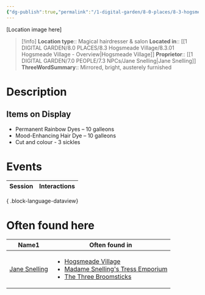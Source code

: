 ```yaml
---
{"dg-publish":true,"permalink":"/1-digital-garden/8-0-places/8-3-hogsmeade-village/8-3-13-madame-snelling-s-tress-emporium/","tags":["#place","#hogsmeade","#shop"]}
---
```


[Location image here]
>[!info]
>**Location type**::  Magical hairdresser & salon
>**Located in**:: [[1 DIGITAL GARDEN/8.0 PLACES/8.3 Hogsmeade Village/8.3.01 Hogsmeade Village - Overview\|Hogsmeade Village]]
>**Proprietor**:: [[1 DIGITAL GARDEN/7.0 PEOPLE/7.3 NPCs/Jane Snelling\|Jane Snelling]]
>**ThreeWordSummary**:: Mirrored, bright, austerely furnished 

# Description


## Items on Display
- Permanent Rainbow Dyes – 10 galleons
- Mood-Enhancing Hair Dye – 10 galleons
- Cut and colour - 3 sickles

# Events

| Session | Interactions |
| ------- | ------------ |

{ .block-language-dataview}

# Often found here

<div><table class="dataview table-view-table"><thead class="table-view-thead"><tr class="table-view-tr-header"><th class="table-view-th"><span>Name</span><span class="dataview small-text">1</span></th><th class="table-view-th"><span>Often found in</span></th></tr></thead><tbody class="table-view-tbody"><tr><td><span><a data-tooltip-position="top" aria-label="1 DIGITAL GARDEN/7.0 PEOPLE/7.3 NPCs/Jane Snelling.md" data-href="1 DIGITAL GARDEN/7.0 PEOPLE/7.3 NPCs/Jane Snelling.md" href="1 DIGITAL GARDEN/7.0 PEOPLE/7.3 NPCs/Jane Snelling.md" class="internal-link" target="_blank" rel="noopener nofollow">Jane Snelling</a></span></td><td><ul class="dataview dataview-ul dataview-result-list-ul"><li class="dataview-result-list-li"><span><a data-tooltip-position="top" aria-label="1 DIGITAL GARDEN/8.0 PLACES/8.3 Hogsmeade Village/8.3.01 Hogsmeade Village - Overview.md" data-href="1 DIGITAL GARDEN/8.0 PLACES/8.3 Hogsmeade Village/8.3.01 Hogsmeade Village - Overview.md" href="1 DIGITAL GARDEN/8.0 PLACES/8.3 Hogsmeade Village/8.3.01 Hogsmeade Village - Overview.md" class="internal-link" target="_blank" rel="noopener nofollow">Hogsmeade Village</a></span></li><li class="dataview-result-list-li"><span><a data-tooltip-position="top" aria-label="1 DIGITAL GARDEN/8.0 PLACES/8.3 Hogsmeade Village/8.3.13 Madame Snelling's Tress Emporium.md" data-href="1 DIGITAL GARDEN/8.0 PLACES/8.3 Hogsmeade Village/8.3.13 Madame Snelling's Tress Emporium.md" href="1 DIGITAL GARDEN/8.0 PLACES/8.3 Hogsmeade Village/8.3.13 Madame Snelling's Tress Emporium.md" class="internal-link" target="_blank" rel="noopener nofollow">Madame Snelling's Tress Emporium</a></span></li><li class="dataview-result-list-li"><span><a data-tooltip-position="top" aria-label="1 DIGITAL GARDEN/8.0 PLACES/8.3 Hogsmeade Village/8.3.11 The Three Broomsticks.md" data-href="1 DIGITAL GARDEN/8.0 PLACES/8.3 Hogsmeade Village/8.3.11 The Three Broomsticks.md" href="1 DIGITAL GARDEN/8.0 PLACES/8.3 Hogsmeade Village/8.3.11 The Three Broomsticks.md" class="internal-link" target="_blank" rel="noopener nofollow">The Three Broomsticks</a></span></li></ul></td></tr></tbody></table></div>